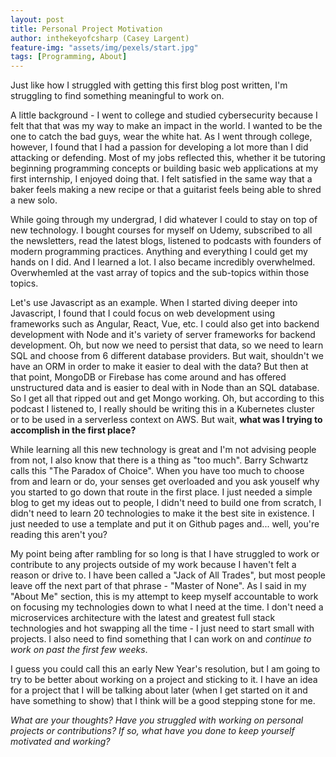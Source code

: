 ```yaml
---
layout: post
title: Personal Project Motivation
author: inthekeyofcsharp (Casey Largent)
feature-img: "assets/img/pexels/start.jpg"
tags: [Programming, About]
---
```


Just like how I struggled with getting this first blog post written, I'm struggling to find something meaningful to work on.

A little background - I went to college and studied cybersecurity because I felt that that was my way to make an impact in the world. I wanted to be the one to catch the bad guys, wear the white hat. As I went through college, however, I found that I had a passion for developing a lot more than I did attacking or defending. Most of my jobs reflected this, whether it be tutoring beginning programming concepts or building basic web applications at my first internship, I enjoyed doing that. I felt satisfied in the same way that a baker feels making a new recipe or that a guitarist feels being able to shred a new solo.

While going through my undergrad, I did whatever I could to stay on top of new technology. I bought courses for myself on Udemy, subscribed to all the newsletters, read the latest blogs, listened to podcasts with founders of modern programming practices. Anything and everything I could get my hands on I did. And I learned a lot. I also became incredibly overwhelmed. Overwhemled at the vast array of topics and the sub-topics within those topics.

Let's use Javascript as an example. When I started diving deeper into Javascript, I found that I could focus on web development using frameworks such as Angular, React, Vue, etc. I could also get into backend development with Node and it's variety of server frameworks for backend development. Oh, but now we need to persist that data, so we need to learn SQL and choose from 6 different database providers. But wait, shouldn't we have an ORM in order to make it easier to deal with the data? But then at that point, MongoDB or Firebase has come around and has offered unstructured data and is easier to deal with in Node than an SQL database. So I get all that ripped out and get Mongo working. Oh, but according to this podcast I listened to, I really should be writing this in a Kubernetes cluster or to be used in a serverless context on AWS. But wait, **what was I trying to accomplish in the first place?**

While learning all this new technology is great and I'm not advising people from not, I also know that there is a thing as "too much". Barry Schwartz calls this "The Paradox of Choice". When you have too much to choose from and learn or do, your senses get overloaded and you ask youself why you started to go down that route in the first place. I just needed a simple blog to get my ideas out to people, I didn't need to build one from scratch, I didn't need to learn 20 technologies to make it the best site in existence. I just needed to use a template and put it on Github pages and... well, you're reading this aren't you?

My point being after rambling for so long is that I have struggled to work or contribute to any projects outside of my work because I haven't felt a reason or drive to. I have been called a "Jack of All Trades", but most people leave off the next part of that phrase - "Master of None". As I said in my "About Me" section, this is my attempt to keep myself accountable to work on focusing my technologies down to what I need at the time. I don't need a microservices architecture with the latest and greatest full stack technologies and hot swapping all the time - I just need to start small with projects. I also need to find something that I can work on and *continue to work on past the first few weeks*. 

I guess you could call this an early New Year's resolution, but I am going to try to be better about working on a project and sticking to it. I have an idea for a project that I will be talking about later (when I get started on it and have something to show) that I think will be a good stepping stone for me.

*What are your thoughts? Have you struggled with working on personal projects or contributions? If so, what have you done to keep yourself motivated and working?*
